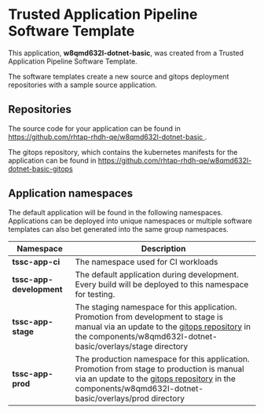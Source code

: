 # Trusted Application Pipeline Software Template

This application, **w8qmd632l-dotnet-basic**, was created from a Trusted Application Pipeline Software Template.

The software templates create a new source and gitops deployment repositories with a sample source application. 

## Repositories

The source code for your application can be found in [https://github.com/rhtap-rhdh-qe/w8qmd632l-dotnet-basic ](https://github.com/rhtap-rhdh-qe/w8qmd632l-dotnet-basic ).
 
The gitops repository, which contains the kubernetes manifests for the application can be found in 
[https://github.com/rhtap-rhdh-qe/w8qmd632l-dotnet-basic-gitops ](https://github.com/rhtap-rhdh-qe/w8qmd632l-dotnet-basic-gitops ) 

## Application namespaces 

The default application will be found in the following namespaces. Applications can be deployed into unique namespaces or multiple software templates can also bet generated into the same group namespaces.  

|  Namespace   |  Description   |  
| -------- | -------- |
| **tssc-app-ci** | The namespace used for CI workloads |
| **tssc-app-development** | The default application during development. Every build will be deployed to this namespace for testing. |
| **tssc-app-stage** | The staging namespace for this application. Promotion from development to stage is manual via an update to the [gitops repository](https://github.com/rhtap-rhdh-qe/w8qmd632l-dotnet-basic-gitops ) in the components/w8qmd632l-dotnet-basic/overlays/stage directory |
| **tssc-app-prod** | The production namespace for this application. Promotion from stage to production is manual via an update to the [gitops repository](https://github.com/rhtap-rhdh-qe/w8qmd632l-dotnet-basic-gitops ) in the components/w8qmd632l-dotnet-basic/overlays/prod directory |
